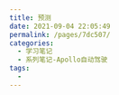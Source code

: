 ```yaml
---
title: 预测
date: 2021-09-04 22:05:49
permalink: /pages/7dc507/
categories:
  - 学习笔记
  - 系列笔记-Apollo自动驾驶
tags:
  - 
---
```

